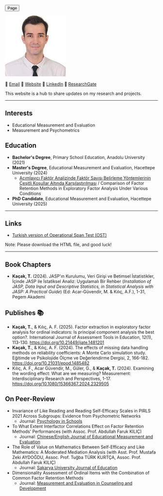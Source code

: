 <a href="page.md"><button>Page</button></a>

![Photo](img/photo.jpeg)

📧 [Email](kacaktugay@gmail.com)
🔗 [Website](https://personel.trakya.edu.tr/tugaykacak/)
🔗 [LinkedIn](https://www.linkedin.com/in/tugay-kacak-7265921b2/)
🔬 [ResearchGate](https://www.researchgate.net/profile/Tugay-Kacak-2)  

This website is a hub to share updates on my research and projects.

---

## Interests
- Educational Measurement and Evaluation
- Measurement and Psychometrics

## Education
- **Bachelor's Degree**, Primary School Education, Anadolu University (2021)
- **Master's Degree**, Educational Measurement and Evaluation, Hacettepe University (2024)
  - [Açımlayıcı Faktör Analizinde Faktör Sayısı Belirleme Yöntemlerinin Çeşitli Koşullar Altında Karşılaştırılması](https://tez.yok.gov.tr/UlusalTezMerkezi/TezGoster?key=usXiZIM9Lp0wk-YzRoaT-9xjZUC9wqmxEgRujMCaa5DL9WAWPu1RCjUL04DR2bGg) / Comparison of Factor Retention Methods in Exploratory Factor Analysis Under Various Conditions
- **PhD Candidate**, Educational Measurement and Evaluation, Hacettepe University (2025)

---
## Links
- [Turkish version of Operational Span Test (OST)](https://drive.google.com/file/d/1U4Xer20uTDRi3qkKfRytYu0vaMgz6VSz/view?usp=drive_link)

Note: Please download the HTML file, and good luck!

---
## Book Chapters
- **Kaçak, T.** (2024). JASP'ın Kurulumu, Veri Girişi ve Betimsel İstatistikler, İçinde JASP ile İstatiksel Analiz: Uygulamalı Bir Rehber (*Installation of JASP, Data Input and Descriptive Statistics, in Statistical Analysis with JASP: A Practical Guide*) (Ed: Acar-Güvendir, M. & Kılıç, A.F.), 1-31, Pegem Akademi 

## Publishes 📚
- **Kaçak, T.**, & Kılıç, A. F. (2025). Factor extraction in exploratory factor analysis for ordinal indicators: Is principal component analysis the best option?. International Journal of Assessment Tools in Education, 12(1), 113-130. https://doi.org/10.21449/ijate.1481201
- **Kaçak, T.**, & Kılıç, A. F. (2024). The effects of missing data handling methods on reliability coefficients: A Monte Carlo simulation study. Eğitimde ve Psikolojide Ölçme ve Değerlendirme Dergisi, 2, 166-182. https://doi.org/10.21031/epod.1485482
- Kılıç, A. F., Acar Güvendir, M., Güler, G., & **Kaçak, T.** (2024). Examining the wording effect: What are we measuring? Measurement: Interdisciplinary Research and Perspectives, 1-17. https://doi.org/10.1080/15366367.2024.2329505

## On Peer-Review 
- Invariance of Like Reading and Reading Self-Efficacy Scales in PIRLS 2021 Across Subgroups: Evidence from Psychometric Networks
  - Journal: [Psychology in Schools](https://onlinelibrary.wiley.com/journal/15206807) 
- To What Extent Interfactor Correlations Effect on Factor Retention Methods' Performances (with Assoc. Prof. Abdullah Faruk KILIÇ)
  - Journal:  [Chinese/English Journal of Educational Measurement and Evaluation](https://www.ce-jeme.org/journal/)
- The Role of Value on Mathematics Between Self-Efficacy and Like Mathematics: A Moderated Mediation Analysis (with Asst. Prof. Mustafa Zeki AYDOĞDU, Assoc. Prof. Tuğba TÜRK KURTÇA, Assoc. Prof. Abdullah Faruk KILIÇ)
  - Journal: [Sakarya University Journal of Education](https://dergipark.org.tr/en/pub/suje)
- Dimensionality Assessment of Ordinal Items with the Combination of Common Factor Retention Methods
  - Journal: [Measurement and Evaluation in Counseling and Development](https://www.tandfonline.com/journal/uecd20)
   
